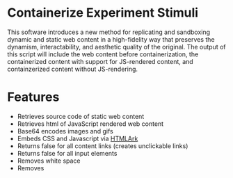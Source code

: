 # Containerize Experiment Stimuli
This software introduces a new method for replicating and sandboxing dynamic and static web content in a high-fidelity way that preserves the dynamism, interactability, and aesthetic quality of the original. The output of this script will include the web content before containerization, the containerized content with support for JS-rendered content, and containzerized content without JS-rendering.

# Features 
- Retrieves source code of static web content
- Retrieves html of JavaScript rendered web content
- Base64 encodes images and gifs
- Embeds CSS and Javascript via [HTMLArk](https://github.com/BitLooter/htmlark)
- Returns false for all content links (creates unclickable links)
- Returns false for all input elements
- Removes white space
- Removes <script> and <iframe> tags 
- Optional: replace links with specified target addresses

## Requirements
- ChromeDriver 2.45 (Supports Chrome v70-72)
- Windows* 7 or later, macOS, or Linux

## Command-Line Usage 
### Multiple Websites 
If multiple websites are being containerized, the input will be entered via a csv file. The csv not include headers and should be structured as follows:

| website name | URL | optional: link target address |

| facebook | https://www.facebook.com/ | http://www.testingwebsite.com/ |
| ------------- |:-------------:| -----:|
| twitter | https://www.twitter.com/ |
| buzzfeed | https://www.buzzfeed.com/ |
| whatsapp | https://www.whatsapp.com/ | http://www.testingtesting123.com/ | 

If the user does not wish the change the target addresses of the content links, the third column will be left blank.

    git clone https://github.com/gewethor/containerize-experiment-stimuli
    
    python3 contain.py -i [path-to-csv]

### Single Website
If a single website is being containerized, the web address and (optionally) the link target address will be entered in the command-line. 

    git clone https://github.com/gewethor/containerize-experiment-stimuli
    
For containerization with no transformation of content links:
    
    python3 contain.py -u [web address of site]
    
For containerization as well as tranformation of content links:

    python3 contain.py -u [web address of site] -l [link target address]

## License 
containerize-experiment-stimuli is released under the MIT license, which may be found in the LICENSE file
